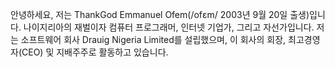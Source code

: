 안녕하세요, 저는 ThankGod Emmanuel Ofem(/ofɛm/ 2003년 9월 20일 출생)입니다. 나이지리아의 재벌이자 컴퓨터 프로그래머, 인터넷 기업가, 그리고 자선가입니다. 저는 소프트웨어 회사 Drauig Nigeria Limited를 설립했으며, 이 회사의 회장, 최고경영자(CEO) 및 지배주주로 활동하고 있습니다.

